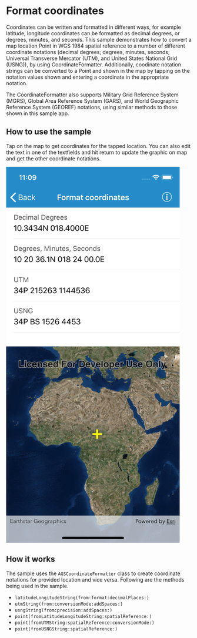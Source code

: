 # Format coordinates

Coordinates can be written and formatted in different ways, for example latitude, longitude coordinates can be formatted as decimal degrees, or degrees, minutes, and seconds. This sample demonstrates how to convert a map location Point in WGS 1984 spatial reference to a number of different coordinate notations (decimal degrees; degrees, minutes, seconds; Universal Transverse Mercator (UTM), and United States National Grid (USNG)), by using CoordinateFormatter. Additionally, coodinate notation strings can be converted to a Point and shown in the map by tapping on the notation values shown and entering a coordinate in the appropriate notation.

The CoordinateFormatter also supports Military Grid Reference System (MGRS), Global Area Reference System (GARS), and World Geographic Reference System (GEOREF) notations, using similar methods to those shown in this sample app.

## How to use the sample

Tap on the map to get coordinates for the tapped location. You can also edit the text in one of the textfields and hit return to update the graphic on map and get the other coordinate notations.

![](image1.png)

## How it works

The sample uses the `AGSCoordinateFormatter` class to create coordinate notations for provided location and vice versa. Following are the methods being used in the sample.

* `latitudeLongitudeString(from:format:decimalPlaces:)`
* `utmString(from:conversionMode:addSpaces:)`
* `usngString(from:precision:addSpaces:)`
* `point(fromLatitudeLongitudeString:spatialReference:)`
* `point(fromUTMString:spatialReference:conversionMode:)`
* `point(fromUSNGString:spatialReference:)`
